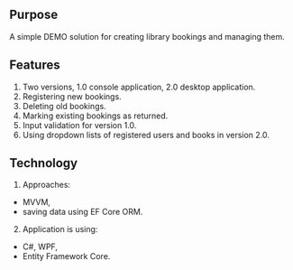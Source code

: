 ## Purpose

A simple DEMO solution for creating library bookings and managing them.

## Features

1. Two versions, 1.0 console application, 2.0 desktop application.
2. Registering new bookings.
3. Deleting old bookings.
4. Marking existing bookings as returned.
5. Input validation for version 1.0.
6. Using dropdown lists of registered users and books in version 2.0.

## Technology

1. Approaches:
  - MVVM,
  - saving data using EF Core ORM.
  
2. Application is using:
  - C#, WPF,
  - Entity Framework Core.
